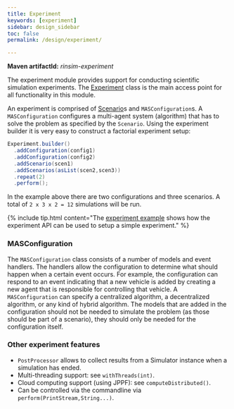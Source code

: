 ```yaml
---
title: Experiment
keywords: [experiment]
sidebar: design_sidebar
toc: false
permalink: /design/experiment/

---
```

__Maven artifactId:__ _rinsim-experiment_ 

The experiment module provides support for conducting scientific simulation experiments. The [Experiment](https://github.com/rinde/RinSim/blob/master/experiment/src/main/java/com/github/rinde/rinsim/experiment/Experiment.java) class is the main access point for all functionality in this module.

An experiment is comprised of [Scenario](/design/scenario/)s and `MASConfiguration`s. A `MASConfiguration` configures a multi-agent system (algorithm) that has to solve the problem as specified by the `Scenario`. Using the experiment builder it is very easy to construct a factorial experiment setup:
```java
Experiment.builder()
  .addConfiguration(config1)
  .addConfiguration(config2)
  .addScenario(scen1)
  .addScenarios(asList(scen2,scen3))
  .repeat(2)
  .perform();
```
In the example above there are two configurations and three scenarios. A total of `2 x 3 x 2 = 12` simulations will be run.

{% include tip.html content="The [experiment example](/learn/examples/experiment/) shows how the experiment API can be used to setup a simple experiment." %}

### MASConfiguration

The `MASConfiguration` class consists of a number of models and event handlers. The handlers allow the configuration to determine what should happen when a certain event occurs. For example, the configuration can respond to an event indicating that a new vehicle is added by creating a new agent that is responsible for controlling that vehicle. A `MASConfiguration` can specify a centralized algorithm, a decentralized algorithm, or any kind of hybrid algorithm. The models that are added in the configuration should not be needed to simulate the problem (as those should be part of a scenario), they should only be needed for the configuration itself.


### Other experiment features
 - `PostProcessor` allows to collect results from a Simulator instance when a simulation has ended.
 - Multi-threading support: see `withThreads(int)`.
 - Cloud computing support (using JPPF): see `computeDistributed()`.
 - Can be controlled via the commandline via `perform(PrintStream,String...)`.
